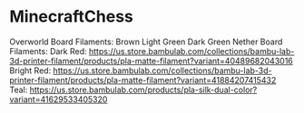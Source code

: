 # MinecraftChess

Overworld Board Filaments:
Brown
Light Green
Dark Green
Nether Board Filaments:
Dark Red: https://us.store.bambulab.com/collections/bambu-lab-3d-printer-filament/products/pla-matte-filament?variant=40489682043016
Bright Red: https://us.store.bambulab.com/collections/bambu-lab-3d-printer-filament/products/pla-matte-filament?variant=41884207415432
Teal: https://us.store.bambulab.com/products/pla-silk-dual-color?variant=41629533405320
